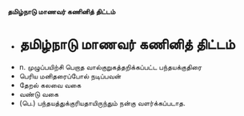 **தமிழ்நாடு மாணவர் கணினித் திட்டம்**
- # தமிழ்நாடு மாணவர் கணினித் திட்டம்
- n. முழுப்பயிற்சி பெறாத வால்குறுகத்தறிக்கப்பட்ட பந்தயக்குதிரை
- பெரிய மனிதரைப்போல் நடிப்பவன்
- தேறல் கலவை வகை
- வண்டு வகை
- (பெ.) பந்தயத்துக்குரியதாயிருந்தும் நன்கு வளர்க்கப்படாத.

